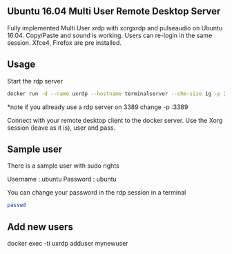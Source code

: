 ## Ubuntu 16.04 Multi User Remote Desktop Server

Fully implemented Multi User xrdp with xorgxrdp and pulseaudio on Ubuntu 16.04.
Copy/Paste and sound is working. Users can re-login in the same session.
Xfce4, Firefox are pre installed.

## Usage

Start the rdp server

```bash
docker run -d --name uxrdp --hostname terminalserver --shm-size 1g -p 3389:3389 danielguerra/ubuntu-xrdp
```
*note if you allready use a rdp server on 3389 change -p <my-port>:3389

Connect with your remote desktop client to the docker server.
Use the Xorg session (leave as it is), user and pass.

## Sample user

There is a sample user with sudo rights

Username : ubuntu
Password : ubuntu

You can change your password in the rdp session in a terminal

```bash
passwd
```

## Add new users

docker exec -ti uxrdp adduser mynewuser

